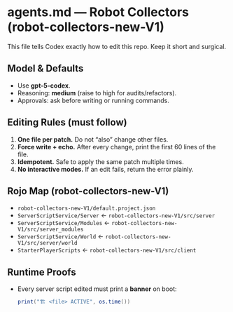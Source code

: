 # agents.md — Robot Collectors (robot-collectors-new-V1)

This file tells Codex exactly how to edit this repo. Keep it short and surgical.

## Model & Defaults
- Use **gpt-5-codex**.
- Reasoning: **medium** (raise to high for audits/refactors).
- Approvals: ask before writing or running commands.

## Editing Rules (must follow)
1. **One file per patch.** Do not “also” change other files.
2. **Force write + echo.** After every change, print the first 60 lines of the file.
3. **Idempotent.** Safe to apply the same patch multiple times.
4. **No interactive modes.** If an edit fails, return the error plainly.

## Rojo Map (robot-collectors-new-V1)
- `robot-collectors-new-V1/default.project.json`
- `ServerScriptService/Server`   ← `robot-collectors-new-V1/src/server`
- `ServerScriptService/Modules`  ← `robot-collectors-new-V1/src/server_modules`
- `ServerScriptService/World`    ← `robot-collectors-new-V1/src/server/world`
- `StarterPlayerScripts`         ← `robot-collectors-new-V1/src/client`

## Runtime Proofs
- Every server script edited must print a **banner** on boot:
  ```lua
  print("🏗️ <file> ACTIVE", os.time())
  ```
